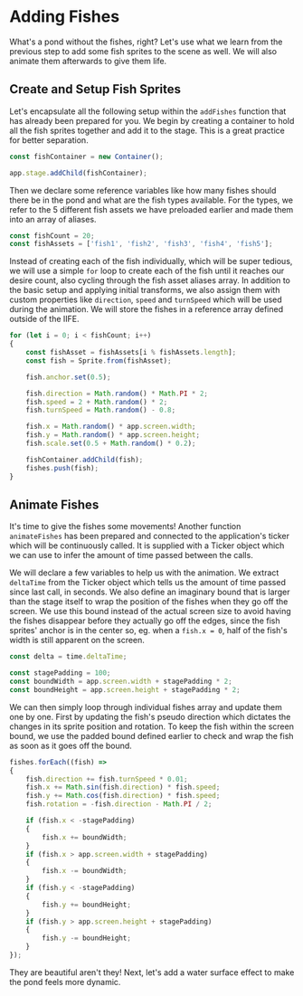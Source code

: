 # Adding Fishes

What's a pond without the fishes, right? Let's use what we learn from the previous step to add some fish sprites to the scene as well. We will also animate them afterwards to give them life.

## Create and Setup Fish Sprites

Let's encapsulate all the following setup within the `addFishes` function that has already been prepared for you. We begin by creating a container to hold all the fish sprites together and add it to the stage. This is a great practice for better separation.

```javascript
const fishContainer = new Container();

app.stage.addChild(fishContainer);
```

Then we declare some reference variables like how many fishes should there be in the pond and what are the fish types available. For the types, we refer to the 5 different fish assets we have preloaded earlier and made them into an array of aliases.

```javascript
const fishCount = 20;
const fishAssets = ['fish1', 'fish2', 'fish3', 'fish4', 'fish5'];
```

Instead of creating each of the fish individually, which will be super tedious, we will use a simple `for` loop to create each of the fish until it reaches our desire count, also cycling through the fish asset aliases array. In addition to the basic setup and applying initial transforms, we also assign them with custom properties like `direction`, `speed` and `turnSpeed` which will be used during the animation. We will store the fishes in a reference array defined outside of the IIFE.

```javascript
for (let i = 0; i < fishCount; i++)
{
    const fishAsset = fishAssets[i % fishAssets.length];
    const fish = Sprite.from(fishAsset);

    fish.anchor.set(0.5);

    fish.direction = Math.random() * Math.PI * 2;
    fish.speed = 2 + Math.random() * 2;
    fish.turnSpeed = Math.random() - 0.8;

    fish.x = Math.random() * app.screen.width;
    fish.y = Math.random() * app.screen.height;
    fish.scale.set(0.5 + Math.random() * 0.2);

    fishContainer.addChild(fish);
    fishes.push(fish);
}
```

## Animate Fishes

It's time to give the fishes some movements! Another function `animateFishes` has been prepared and connected to the application's ticker which will be continuously called. It is supplied with a Ticker object which we can use to infer the amount of time passed between the calls.

We will declare a few variables to help us with the animation. We extract `deltaTime` from the Ticker object which tells us the amount of time passed since last call, in seconds. We also define an imaginary bound that is larger than the stage itself to wrap the position of the fishes when they go off the screen. We use this bound instead of the actual screen size to avoid having the fishes disappear before they actually go off the edges, since the fish sprites' anchor is in the center so, eg. when a `fish.x = 0`, half of the fish's width is still apparent on the screen.

```javascript
const delta = time.deltaTime;

const stagePadding = 100;
const boundWidth = app.screen.width + stagePadding * 2;
const boundHeight = app.screen.height + stagePadding * 2;
```

We can then simply loop through individual fishes array and update them one by one. First by updating the fish's pseudo direction which dictates the changes in its sprite position and rotation. To keep the fish within the screen bound, we use the padded bound defined earlier to check and wrap the fish as soon as it goes off the bound.

```javascript
fishes.forEach((fish) =>
{
    fish.direction += fish.turnSpeed * 0.01;
    fish.x += Math.sin(fish.direction) * fish.speed;
    fish.y += Math.cos(fish.direction) * fish.speed;
    fish.rotation = -fish.direction - Math.PI / 2;

    if (fish.x < -stagePadding)
    {
        fish.x += boundWidth;
    }
    if (fish.x > app.screen.width + stagePadding)
    {
        fish.x -= boundWidth;
    }
    if (fish.y < -stagePadding)
    {
        fish.y += boundHeight;
    }
    if (fish.y > app.screen.height + stagePadding)
    {
        fish.y -= boundHeight;
    }
});
```

They are beautiful aren't they! Next, let's add a water surface effect to make the pond feels more dynamic.